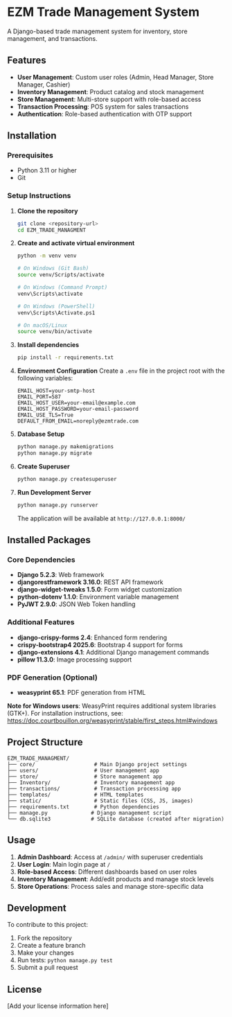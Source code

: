 # EZM Trade Management System

A Django-based trade management system for inventory, store management, and transactions.

## Features

- **User Management**: Custom user roles (Admin, Head Manager, Store Manager, Cashier)
- **Inventory Management**: Product catalog and stock management
- **Store Management**: Multi-store support with role-based access
- **Transaction Processing**: POS system for sales transactions
- **Authentication**: Role-based authentication with OTP support

## Installation

### Prerequisites

- Python 3.11 or higher
- Git

### Setup Instructions

1. **Clone the repository**
   ```bash
   git clone <repository-url>
   cd EZM_TRADE_MANAGMENT
   ```

2. **Create and activate virtual environment**
   ```bash
   python -m venv venv
   
   # On Windows (Git Bash)
   source venv/Scripts/activate
   
   # On Windows (Command Prompt)
   venv\Scripts\activate
   
   # On Windows (PowerShell)
   venv\Scripts\Activate.ps1
   
   # On macOS/Linux
   source venv/bin/activate
   ```

3. **Install dependencies**
   ```bash
   pip install -r requirements.txt
   ```

4. **Environment Configuration**
   Create a `.env` file in the project root with the following variables:
   ```env
   EMAIL_HOST=your-smtp-host
   EMAIL_PORT=587
   EMAIL_HOST_USER=your-email@example.com
   EMAIL_HOST_PASSWORD=your-email-password
   EMAIL_USE_TLS=True
   DEFAULT_FROM_EMAIL=noreply@ezmtrade.com
   ```

5. **Database Setup**
   ```bash
   python manage.py makemigrations
   python manage.py migrate
   ```

6. **Create Superuser**
   ```bash
   python manage.py createsuperuser
   ```

7. **Run Development Server**
   ```bash
   python manage.py runserver
   ```

   The application will be available at `http://127.0.0.1:8000/`

## Installed Packages

### Core Dependencies
- **Django 5.2.3**: Web framework
- **djangorestframework 3.16.0**: REST API framework
- **django-widget-tweaks 1.5.0**: Form widget customization
- **python-dotenv 1.1.0**: Environment variable management
- **PyJWT 2.9.0**: JSON Web Token handling

### Additional Features
- **django-crispy-forms 2.4**: Enhanced form rendering
- **crispy-bootstrap4 2025.6**: Bootstrap 4 support for forms
- **django-extensions 4.1**: Additional Django management commands
- **pillow 11.3.0**: Image processing support

### PDF Generation (Optional)
- **weasyprint 65.1**: PDF generation from HTML

**Note for Windows users**: WeasyPrint requires additional system libraries (GTK+). 
For installation instructions, see: https://doc.courtbouillon.org/weasyprint/stable/first_steps.html#windows

## Project Structure

```
EZM_TRADE_MANAGMENT/
├── core/                   # Main Django project settings
├── users/                  # User management app
├── store/                  # Store management app
├── Inventory/              # Inventory management app
├── transactions/           # Transaction processing app
├── templates/              # HTML templates
├── static/                 # Static files (CSS, JS, images)
├── requirements.txt        # Python dependencies
├── manage.py              # Django management script
└── db.sqlite3             # SQLite database (created after migration)
```

## Usage

1. **Admin Dashboard**: Access at `/admin/` with superuser credentials
2. **User Login**: Main login page at `/`
3. **Role-based Access**: Different dashboards based on user roles
4. **Inventory Management**: Add/edit products and manage stock levels
5. **Store Operations**: Process sales and manage store-specific data

## Development

To contribute to this project:

1. Fork the repository
2. Create a feature branch
3. Make your changes
4. Run tests: `python manage.py test`
5. Submit a pull request

## License

[Add your license information here]
